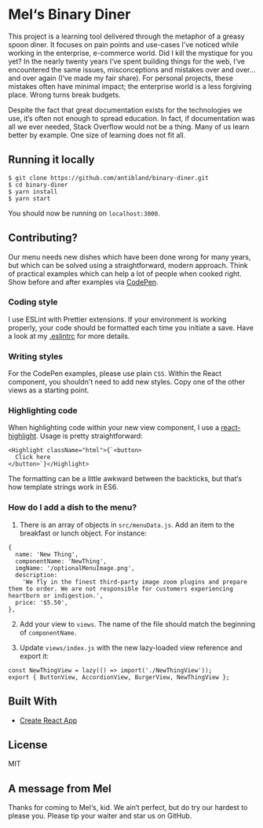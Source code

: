 # Mel‘s Binary Diner

This project is a learning tool delivered through the metaphor of a greasy spoon diner. It focuses on pain points and use-cases I've noticed while working in the enterprise, e-commerce world. Did I kill the mystique for you yet? In the nearly twenty years I‘ve spent building things for the web, I‘ve encountered the same issues, misconceptions and mistakes over and over…and over again (I‘ve made my fair share). For personal projects, these mistakes often have minimal impact; the enterprise world is a less forgiving place. Wrong turns break budgets.

Despite the fact that great documentation exists for the technologies we use, it‘s often not enough to spread education. In fact, if documentation was all we ever needed, Stack Overflow would not be a thing. Many of us learn better by example. One size of learning does not fit all.

## Running it locally

```
$ git clone https://github.com/antibland/binary-diner.git
$ cd binary-diner
$ yarn install
$ yarn start
```

You should now be running on `localhost:3000`.

## Contributing?

Our menu needs new dishes which have been done wrong for many years, but which can be solved using a straightforward, modern approach. Think of practical examples which can help a lot of people when cooked right. Show before and after examples via [CodePen](https://codepen.io/).

### Coding style

I use ESLint with Prettier extensions. If your environment is working properly, your code should be formatted each time you initiate a save. Have a look at my [.eslintrc](https://github.com/antibland/binary-diner/blob/master/.eslintrc) for more details.

### Writing styles

For the CodePen examples, please use plain `CSS`. Within the React component, you shouldn't need to add new styles. Copy one of the other views as a starting point.

### Highlighting code

When highlighting code within your new view component, I use a [react-highlight](https://github.com/akiran/react-highlight). Usage is pretty straightforward:

```
<Highlight className="html">{`<button>
  Click here
</button>`}</Highlight>
```

The formatting can be a little awkward between the backticks, but that‘s how template strings work in ES6.


### How do I add a dish to the menu?

1. There is an array of objects in `src/menuData.js`. Add an item to the breakfast or lunch object. For instance:

```
{
  name: 'New Thing',
  componentName: 'NewThing',
  imgName: '/optionalMenuImage.png',
  description:
    'We fly in the finest third-party image zoom plugins and prepare them to order. We are not responsible for customers experiencing heartburn or indigestion.',
  price: '$5.50',
},
```

2. Add your view to `views`. The name of the file should match the beginning of `componentName`.

3. Update `views/index.js` with the new lazy-loaded view reference and export it:

```
const NewThingView = lazy(() => import('./NewThingView'));
export { ButtonView, AccordionView, BurgerView, NewThingView };
```

## Built With

- [Create React App](https://github.com/facebook/create-react-app)

## License

MIT

## A message from Mel

Thanks for coming to Mel‘s, kid. We ain‘t perfect, but do try our hardest to please you. Please tip your waiter and star us on GitHub.